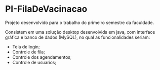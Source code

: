 # PI-FilaDeVacinacao

Projeto desenvolvido para o trabalho do primeiro semestre da faculdade.

Consistem em uma solução desktop desenvolvida em java, com interface gráfica e banco de dados (MySQL), no qual as funcionalidades seriam:

- Tela de login;
- Controle de fila;
- Controle dos agendamentos;
- Controle de usuarios;
